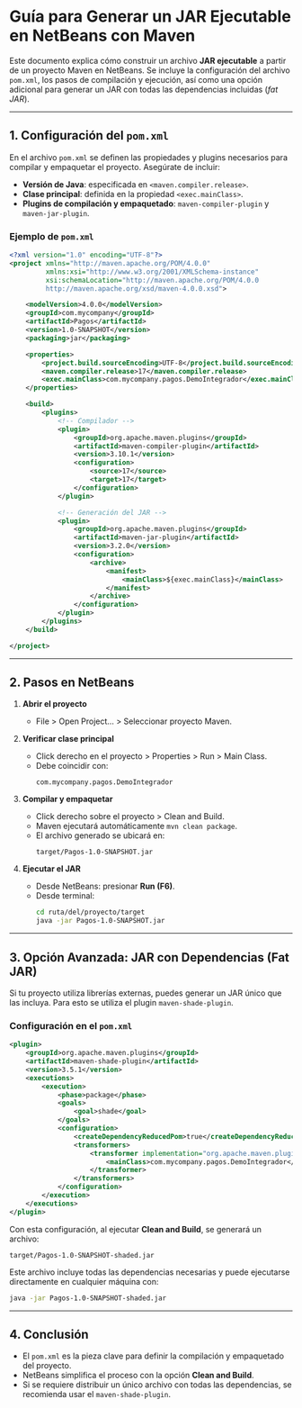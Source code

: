# Guía para Generar un JAR Ejecutable en NetBeans con Maven

Este documento explica cómo construir un archivo **JAR ejecutable** a partir de un proyecto Maven en NetBeans. Se incluye la configuración del archivo `pom.xml`, los pasos de compilación y ejecución, así como una opción adicional para generar un JAR con todas las dependencias incluidas (*fat JAR*).

---

## 1. Configuración del `pom.xml`

En el archivo `pom.xml` se definen las propiedades y plugins necesarios para compilar y empaquetar el proyecto. Asegúrate de incluir:

- **Versión de Java**: especificada en `<maven.compiler.release>`.
- **Clase principal**: definida en la propiedad `<exec.mainClass>`.
- **Plugins de compilación y empaquetado**: `maven-compiler-plugin` y `maven-jar-plugin`.

### Ejemplo de `pom.xml`

```xml
<?xml version="1.0" encoding="UTF-8"?>
<project xmlns="http://maven.apache.org/POM/4.0.0"
         xmlns:xsi="http://www.w3.org/2001/XMLSchema-instance"
         xsi:schemaLocation="http://maven.apache.org/POM/4.0.0 
         http://maven.apache.org/xsd/maven-4.0.0.xsd">

    <modelVersion>4.0.0</modelVersion>
    <groupId>com.mycompany</groupId>
    <artifactId>Pagos</artifactId>
    <version>1.0-SNAPSHOT</version>
    <packaging>jar</packaging>

    <properties>
        <project.build.sourceEncoding>UTF-8</project.build.sourceEncoding>
        <maven.compiler.release>17</maven.compiler.release>
        <exec.mainClass>com.mycompany.pagos.DemoIntegrador</exec.mainClass>
    </properties>

    <build>
        <plugins>
            <!-- Compilador -->
            <plugin>
                <groupId>org.apache.maven.plugins</groupId>
                <artifactId>maven-compiler-plugin</artifactId>
                <version>3.10.1</version>
                <configuration>
                    <source>17</source>
                    <target>17</target>
                </configuration>
            </plugin>

            <!-- Generación del JAR -->
            <plugin>
                <groupId>org.apache.maven.plugins</groupId>
                <artifactId>maven-jar-plugin</artifactId>
                <version>3.2.0</version>
                <configuration>
                    <archive>
                        <manifest>
                            <mainClass>${exec.mainClass}</mainClass>
                        </manifest>
                    </archive>
                </configuration>
            </plugin>
        </plugins>
    </build>

</project>
```

---

## 2. Pasos en NetBeans

1. **Abrir el proyecto**  
   - File > Open Project… > Seleccionar proyecto Maven.

2. **Verificar clase principal**  
   - Click derecho en el proyecto > Properties > Run > Main Class.  
   - Debe coincidir con:  
     ```
     com.mycompany.pagos.DemoIntegrador
     ```

3. **Compilar y empaquetar**  
   - Click derecho sobre el proyecto > Clean and Build.  
   - Maven ejecutará automáticamente `mvn clean package`.  
   - El archivo generado se ubicará en:  
     ```
     target/Pagos-1.0-SNAPSHOT.jar
     ```

4. **Ejecutar el JAR**  
   - Desde NetBeans: presionar **Run (F6)**.  
   - Desde terminal:  
     ```bash
     cd ruta/del/proyecto/target
     java -jar Pagos-1.0-SNAPSHOT.jar
     ```

---

## 3. Opción Avanzada: JAR con Dependencias (Fat JAR)

Si tu proyecto utiliza librerías externas, puedes generar un JAR único que las incluya. Para esto se utiliza el plugin `maven-shade-plugin`.

### Configuración en el `pom.xml`

```xml
<plugin>
    <groupId>org.apache.maven.plugins</groupId>
    <artifactId>maven-shade-plugin</artifactId>
    <version>3.5.1</version>
    <executions>
        <execution>
            <phase>package</phase>
            <goals>
                <goal>shade</goal>
            </goals>
            <configuration>
                <createDependencyReducedPom>true</createDependencyReducedPom>
                <transformers>
                    <transformer implementation="org.apache.maven.plugins.shade.resource.ManifestResourceTransformer">
                        <mainClass>com.mycompany.pagos.DemoIntegrador</mainClass>
                    </transformer>
                </transformers>
            </configuration>
        </execution>
    </executions>
</plugin>
```

Con esta configuración, al ejecutar **Clean and Build**, se generará un archivo:  

```
target/Pagos-1.0-SNAPSHOT-shaded.jar
```

Este archivo incluye todas las dependencias necesarias y puede ejecutarse directamente en cualquier máquina con:

```bash
java -jar Pagos-1.0-SNAPSHOT-shaded.jar
```

---

## 4. Conclusión

- El `pom.xml` es la pieza clave para definir la compilación y empaquetado del proyecto.  
- NetBeans simplifica el proceso con la opción **Clean and Build**.  
- Si se requiere distribuir un único archivo con todas las dependencias, se recomienda usar el `maven-shade-plugin`.